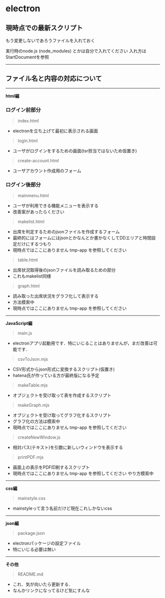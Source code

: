 # electron

## 現時点での最新スクリプト
もう変更しないであろうファイルを入れておく

実行時のnode.js (node_modules) とかは自分で入れてください
入れ方はStartDocumentを参照

---

## ファイル名と内容の対応について
---
**html編**
### ログイン前部分
> index.html
- electronを立ち上げて最初に表示される画面
> login.html
- ユーザがログインをするための画面(tsr担当ではないため仮置き)
> create-account.html
- ユーザアカウント作成用のフォーム
### ログイン後部分
> mainmenu.html
- ユーザが利用できる機能メニューを表示する
- 改善案があったらください
> makelist.html
- 出席を判定するためのjsonファイルを作成するフォーム
- 最終的にはフォームにはjsonとかなんとか書かなくしてDDエリアと時間設定だけにするつもり
- 現時点ではここにありません tmp-app を参照してください
> table.html
- 出席状況取得後のjsonファイルを読み取るための部分
- これもmakelist同様
> graph.html
- 読み取った出席状況をグラフ化して表示する
- 方法模索中
- 現時点ではここにありません tmp-app を参照してください
---
**JavaScript編**
> main.js
- electronアプリ起動用です．特にいじることはありませんが，まだ改善は可能です．
> csvToJson.mjs
- CSV形式からjson形式に変換するスクリプト(仮置き)
- hatena氏が作っている方が最終版になる予定
> makeTable.mjs
- オブジェクトを受け取って表を作成するスクリプト
> makeGraph.mjs
- オブジェクトを受け取ってグラフ化するスクリプト
- グラフ化の方法は模索中
- 現時点ではここにありません tmp-app を参照してください
> createNewWindow.js
- 相対パス(テキスト)を引数に新しいウィンドウを表示する
> printPDF.mjs
- 画面上の表示をPDF印刷するスクリプト
- 現時点ではここにありません tmp-app を参照してください
やり方模索中
---
**css編**
> mainstyle.css
- mainstyleって言う名前だけど現在これしかないcss
---
**json編**
> package.json
- electronパッケージの設定ファイル
- 特にいじる必要は無い
---
**その他**
> README.md
- これ．気が向いたら更新する．
- なんかリンクになってるけど気にすんな
